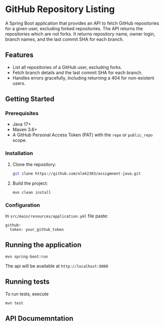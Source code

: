 # GitHub Repository Listing

A Spring Boot application that provides an API to fetch GitHub repositories for a given user, excluding forked repositories. 
The API returns the repositories which are not forks. It returns repository name, owner login, branch names, and the last commit SHA for each branch.

## Features

- List all repositories of a GitHub user, excluding forks.
- Fetch branch details and the last commit SHA for each branch.
- Handles errors gracefully, including returning a 404 for non-existent users.

## Getting Started

### Prerequisites

- Java 17+
- Maven 3.6+
- A GitHub Personal Access Token (PAT) with the `repo` or `public_repo` scope.

### Installation

1. Clone the repository:
   ```bash
   git clone https://github.com/olek2303/assigmnent-java.git
   ```
2. Build the project:
   ```
   mvn clean install
   ```

### Configuration
In `src/main/resources/application.yml` file paste:
```
github:
  token: your_github_token
```

## Running the application 

```
mvn spring-boot:run
```

The api will be available at `http://localhost:8080`

## Running tests 

To run tests, execute 
```
mvn test
```

## API Documemntation
